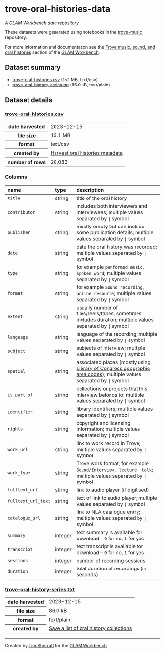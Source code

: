 # trove-oral-histories-data

*A GLAM Workbench data repository*

These datasets were generated using notebooks in the [trove-music](https://github.com/GLAM-Workbench/trove-music/) repository.

For more information and documentation see the [Trove music, sound, and oral histories](https://glam-workbench.net/trove-music) section of the [GLAM Workbench](https://glam-workbench.net).

## Dataset summary
- [trove-oral-histories.csv](https://github.com/GLAM-Workbench/trove-oral-histories-data/blob/main/trove-oral-histories.csv) (15.1 MB, text/csv)
- [trove-oral-history-series.txt](https://github.com/GLAM-Workbench/trove-oral-histories-data/blob/main/trove-oral-history-series.txt) (86.0 kB, text/plain)


## Dataset details

### [trove-oral-histories.csv](https://github.com/GLAM-Workbench/trove-oral-histories-data/blob/main/trove-oral-histories.csv)

<style type="text/css">
</style>
<table id="T_01fb1">
  <thead>
  </thead>
  <tbody>
    <tr>
      <th id="T_01fb1_level0_row0" class="row_heading level0 row0" >date harvested</th>
      <td id="T_01fb1_row0_col0" class="data row0 col0" >2023-12-15</td>
    </tr>
    <tr>
      <th id="T_01fb1_level0_row1" class="row_heading level0 row1" >file size</th>
      <td id="T_01fb1_row1_col0" class="data row1 col0" >15.1 MB</td>
    </tr>
    <tr>
      <th id="T_01fb1_level0_row2" class="row_heading level0 row2" >format</th>
      <td id="T_01fb1_row2_col0" class="data row2 col0" >text/csv</td>
    </tr>
    <tr>
      <th id="T_01fb1_level0_row3" class="row_heading level0 row3" >created by</th>
      <td id="T_01fb1_row3_col0" class="data row3 col0" ><a href='https://github.com/GLAM-Workbench/trove-music/blob/master/harvest-oral-histories.ipynb'>Harvest oral histories metadata</a></td>
    </tr>
    <tr>
      <th id="T_01fb1_level0_row4" class="row_heading level0 row4" >number of rows</th>
      <td id="T_01fb1_row4_col0" class="data row4 col0" >20,083</td>
    </tr>
  </tbody>
</table>


### Columns

| name                | type    | description                                                                                                                                                                             |
|:--------------------|:--------|:----------------------------------------------------------------------------------------------------------------------------------------------------------------------------------------|
| `title`             | string  | title of the oral history                                                                                                                                                               |
| `contributor`       | string  | includes both interviewers and interviewees; multiple values separated by <code>&#124;</code> symbol                                                                                    |
| `publisher`         | string  | mostly empty but can include some publication details; multiple values separated by <code>&#124;</code> symbol                                                                          |
| `date`              | string  | date the oral history was recorded; multiple values separated by <code>&#124;</code> symbol                                                                                             |
| `type`              | string  | for example `performed music`, `spoken word`; multiple values separated by <code>&#124;</code> symbol                                                                                   |
| `format`            | string  | for example `Sound recording`, `online resource`; multiple values separated by <code>&#124;</code> symbol                                                                               |
| `extent`            | string  | usually number of files/reels/tapes, sometimes includes duration; multiple values separated by <code>&#124;</code> symbol                                                               |
| `language`          | string  | language of the recording; multiple values separated by <code>&#124;</code> symbol                                                                                                      |
| `subject`           | string  | subjects of interview; multiple values separated by <code>&#124;</code> symbol                                                                                                          |
| `spatial`           | string  | associated places (mostly using [Library of Congress geographic area codes](https://www.loc.gov/marc/geoareas/gacs_code.html)); multiple values separated by <code>&#124;</code> symbol |
| `is_part_of`        | string  | collections or projects that this interview belongs to; multiple values separated by <code>&#124;</code> symbol                                                                         |
| `identifier`        | string  | library identifiers; multiple values separated by <code>&#124;</code> symbol                                                                                                            |
| `rights`            | string  | copyright and licensing information; multiple values separated by <code>&#124;</code> symbol                                                                                            |
| `work_url`          | string  | link to work record in Trove; multiple values separated by <code>&#124;</code> symbol                                                                                                   |
| `work_type`         | string  | Trove work format, for example `Sound/Interview, lecture, talk`; multiple values separated by <code>&#124;</code> symbol                                                                |
| `fulltext_url`      | string  | link to audio player (if digitised)                                                                                                                                                     |
| `fulltext_url_text` | string  | text of link to audio player; multiple values separated by <code>&#124;</code> symbol                                                                                                   |
| `catalogue_url`     | string  | link to NLA catalogue entry; multiple values separated by <code>&#124;</code> symbol                                                                                                    |
| `summary`           | integer | text summary is available for download – `0` for no, `1` for yes                                                                                                                        |
| `transcript`        | integer | text transcript is available for download – `0` for no, `1` for yes                                                                                                                     |
| `sessions`          | integer | number of recording sessions                                                                                                                                                            |
| `duration`          | integer | total duration of recordings (in seconds)                                                                                                                                               |

### [trove-oral-history-series.txt](https://github.com/GLAM-Workbench/trove-oral-histories-data/blob/main/trove-oral-history-series.txt)

<style type="text/css">
</style>
<table id="T_52801">
  <thead>
  </thead>
  <tbody>
    <tr>
      <th id="T_52801_level0_row0" class="row_heading level0 row0" >date harvested</th>
      <td id="T_52801_row0_col0" class="data row0 col0" >2023-12-15</td>
    </tr>
    <tr>
      <th id="T_52801_level0_row1" class="row_heading level0 row1" >file size</th>
      <td id="T_52801_row1_col0" class="data row1 col0" >86.0 kB</td>
    </tr>
    <tr>
      <th id="T_52801_level0_row2" class="row_heading level0 row2" >format</th>
      <td id="T_52801_row2_col0" class="data row2 col0" >text/plain</td>
    </tr>
    <tr>
      <th id="T_52801_level0_row3" class="row_heading level0 row3" >created by</th>
      <td id="T_52801_row3_col0" class="data row3 col0" ><a href='https://github.com/GLAM-Workbench/trove-music/blob/master/save-series.ipynb'>Save a list of oral history collections</a></td>
    </tr>
  </tbody>
</table>




----
Created by [Tim Sherratt](https://timsherratt.au) for the [GLAM Workbench](https://glam-workbench.net)
